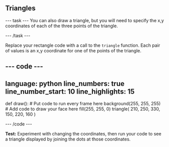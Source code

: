 <h2 class="c-project-heading--task">Triangles</h2>

--- task ---
You can also draw a triangle, but you will need to specify the x,y coordinates of each of the three points of the triangle.

--- /task --- 

Replace your rectangle code with a call to the `triangle` function. Each pair of values is an x,y coordinate for one of the points of the triangle.

--- code ---
---
language: python
line_numbers: true
line_number_start: 10
line_highlights: 15
---

def draw():
    # Put code to run every frame here
    background(255, 255, 255)  
    # Add code to draw your face here
    fill(255, 255, 0) 
    triangle(
        210, 250, 
        330, 150, 
        220, 160
    )  
  
--- /code ---

**Test:** Experiment with changing the coordinates, then run your code to see a triangle displayed by joining the dots at those coordinates.
